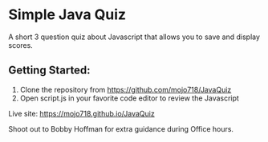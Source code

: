 # Simple Java Quiz 

A short 3 question quiz about Javascript that allows you to save and display scores.

## Getting Started:
1. Clone the repository from https://github.com/mojo718/JavaQuiz
2. Open script.js in your favorite code editor to review the Javascript

Live site:
https://mojo718.github.io/JavaQuiz

Shoot out to Bobby Hoffman for extra guidance during Office hours.